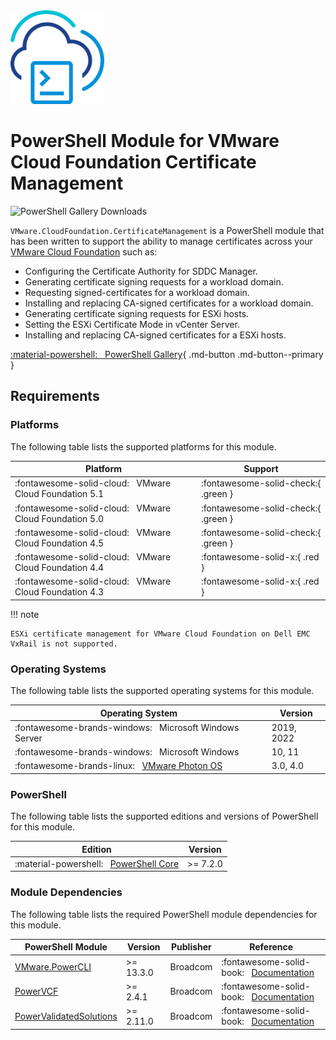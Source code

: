 <!-- markdownlint-disable first-line-h1 no-inline-html -->

<img src="assets/images/icon-color.svg" alt="PowerShell Module for VMware Cloud Foundation Certificate Management" width="150">

# PowerShell Module for VMware Cloud Foundation Certificate Management

<img src="https://img.shields.io/powershellgallery/dt/VMware.CloudFoundation.CertificateManagement?style=for-the-badge&logo=powershell&logoColor=white" alt="PowerShell Gallery Downloads">

`VMware.CloudFoundation.CertificateManagement` is a PowerShell module that has been written to support the ability to manage certificates across your [VMware Cloud Foundation][docs-vmware-cloud-foundation] such as:

- Configuring the Certificate Authority for SDDC Manager.
- Generating certificate signing requests for a workload domain.
- Requesting signed-certificates for a workload domain.
- Installing and replacing CA-signed certificates for a workload domain.
- Generating certificate signing requests for ESXi hosts.
- Setting the ESXi Certificate Mode in vCenter Server.
- Installing and replacing CA-signed certificates for a ESXi hosts.

[:material-powershell: &nbsp; PowerShell Gallery][psgallery-module-certificate-management]{ .md-button .md-button--primary }

## Requirements

### Platforms

The following table lists the supported platforms for this module.

| Platform                                                     | Support                             |
| ------------------------------------------------------------ | ----------------------------------- |
| :fontawesome-solid-cloud: &nbsp; VMware Cloud Foundation 5.1 | :fontawesome-solid-check:{ .green } |
| :fontawesome-solid-cloud: &nbsp; VMware Cloud Foundation 5.0 | :fontawesome-solid-check:{ .green } |
| :fontawesome-solid-cloud: &nbsp; VMware Cloud Foundation 4.5 | :fontawesome-solid-check:{ .green } |
| :fontawesome-solid-cloud: &nbsp; VMware Cloud Foundation 4.4 | :fontawesome-solid-x:{ .red }       |
| :fontawesome-solid-cloud: &nbsp; VMware Cloud Foundation 4.3 | :fontawesome-solid-x:{ .red }       |

!!! note

    ESXi certificate management for VMware Cloud Foundation on Dell EMC VxRail is not supported.

### Operating Systems

The following table lists the supported operating systems for this module.

| Operating System                                                       | Version    |
| ---------------------------------------------------------------------- | ---------- |
| :fontawesome-brands-windows: &nbsp; Microsoft Windows Server           | 2019, 2022 |
| :fontawesome-brands-windows: &nbsp; Microsoft Windows                  | 10, 11     |
| :fontawesome-brands-linux: &nbsp; [VMware Photon OS][github-photon-os] | 3.0, 4.0   |

### PowerShell

The following table lists the supported editions and versions of PowerShell for this module.

| Edition                                                              | Version  |
| -------------------------------------------------------------------- | -------- |
| :material-powershell: &nbsp; [PowerShell Core][microsoft-powershell] | >= 7.2.0 |

### Module Dependencies

The following table lists the required PowerShell module dependencies for this module.

| PowerShell Module                               | Version   | Publisher | Reference                                                                  |
| ----------------------------------------------- | --------- | --------- | -------------------------------------------------------------------------- |
| [VMware.PowerCLI][psgallery-module-powercli]    | >= 13.3.0 | Broadcom  | :fontawesome-solid-book: &nbsp; [Documentation][developer-module-powercli] |
| [PowerVCF][psgallery-module-powervcf]           | >= 2.4.1  | Broadcom  | :fontawesome-solid-book: &nbsp; [Documentation][docs-module-powervcf]      |
| [PowerValidatedSolutions][psgallery-module-pvs] | >= 2.11.0 | Broadcom  | :fontawesome-solid-book: &nbsp; [Documentation][docs-module-pvs]           |

[docs-vmware-cloud-foundation]: https://docs.vmware.com/en/VMware-Cloud-Foundation/index.html
[microsoft-powershell]: https://docs.microsoft.com/en-us/powershell
[psgallery-module-powercli]: https://www.powershellgallery.com/packages/VMware.PowerCLI
[psgallery-module-powervcf]: https://www.powershellgallery.com/packages/PowerVCF
[psgallery-module-certificate-management]: https://www.powershellgallery.com/packages/VMware.CloudFoundation.CertificateManagement
[psgallery-module-pvs]: https://www.powershellgallery.com/packages/PowerValidatedSolutions
[developer-module-powercli]: https://developer.vmware.com/tool/vmware-powercli
[docs-module-powervcf]: https://vmware.github.io/powershell-module-for-vmware-cloud-foundation
[docs-module-pvs]: https://vmware.github.io/power-validated-solutions-for-cloud-foundation
[github-photon-os]: https://github.com/vmware/photon
